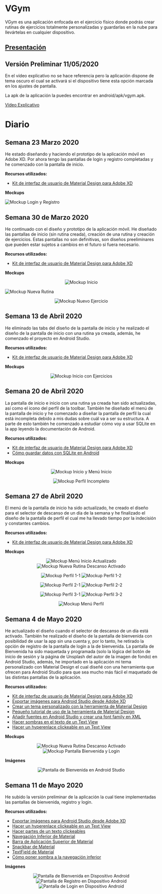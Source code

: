 # VGym
VGym es una aplicación enfocada en el ejercicio físico donde podrás crear rutinas de ejercicios totalmente personalizadas y guardarlas en la nube para llevártelas en cualquier dispositivo.

## [Presentación](https://github.com/AlvaroCamposVega/VGym/blob/master/Presentacion%20VGym.pdf)

## Versión Preliminar 11/05/2020
En el vídeo explicativo no se hace referencia pero la aplicación dispone de tema oscuro el cual se activará si el dispositivo tiene esta opción marcada en los ajustes de pantalla.

La apk de la aplicación la puedes encontrar en android/apk/vgym.apk.

[Vídeo Explicativo](https://youtu.be/uRN8YME_WPk)

# Diario
## Semana 23 Marzo 2020
He estado diseñando y haciendo el prototipo de la aplicación móvil en Adobe XD. Por ahora tengo las pantallas de login y registro completadas y he comenzado con la pantalla de inicio.

**Recursos utilizados:**

* [Kit de interfaz de usuario de Material Design para Adobe XD](https://material.io/archive/guidelines/resources/sticker-sheets-icons.html#)


**Mockups**

![Mockup Login y Registro](https://github.com/AlvaroCamposVega/VGym/blob/master/img/Mockup-login-y-registro.PNG "Mockup Login y Registro")


## Semana 30 de Marzo 2020
He continuado con el diseño y prototipo de la aplicación móvil. He diseñado las pantallas de inicio (sin rutina creada), creación de una rutina y creación de ejercicios. Estas pantallas no son definitivas, son diseños preeliminares que pueden estar sujetos a cambios en el futuro si fuera necesario.

**Recursos utilizados:**

* [Kit de interfaz de usuario de Material Design para Adobe XD](https://material.io/archive/guidelines/resources/sticker-sheets-icons.html#)


**Mockups**

<p align="center">
  <img src="https://github.com/AlvaroCamposVega/VGym/blob/master/img/Mockup-inicio.PNG" alt="Mockup Inicio" title="Mockup Inicio">
</p>

![Mockup Nueva Rutina](https://github.com/AlvaroCamposVega/VGym/blob/master/img/Mockup-nueva-rutina.PNG "Mockup Nueva Rutina")

<p align="center">
  <img src="https://github.com/AlvaroCamposVega/VGym/blob/master/img/Mockup-nuevo-ejercicio.PNG" alt="Mockup Nuevo Ejercicio" title="Mockup Nuevo Ejercicio">
</p>


## Semana 13 de Abril 2020
He eliminado las tabs del diseño de la pantalla de inicio y he realizado el diseño de la pantalla de inicio con una rutina ya creada, además, he comenzado el proyecto en Android Studio.

**Recursos utilizados:**

* [Kit de interfaz de usuario de Material Design para Adobe XD](https://material.io/archive/guidelines/resources/sticker-sheets-icons.html#)


**Mockups**

<p align="center">
  <img src="https://github.com/AlvaroCamposVega/VGym/blob/master/img/Mockup-inicio-con-ejercicios.PNG" alt="Mockup Inicio con Ejercicios" title="Mockup Inicio con Ejercicios">
</p>


## Semana 20 de Abril 2020
La pantalla de inicio e inicio con una rutina ya creada han sido actualizadas, así como el icono del perfil de la toolbar. También he diseñado el menú de la pantalla de inicio y he comenzado a diseñar la pantalla de perfil la cual está incompleta debido a mis dudas sobre cuál va a ser su estructura. A parte de esto también he comenzado a estudiar cómo voy a usar SQLite en la app leyendo la documentación de Android.

**Recursos utilizados:**

* [Kit de interfaz de usuario de Material Design para Adobe XD](https://material.io/archive/guidelines/resources/sticker-sheets-icons.html#)
* [Cómo guardar datos con SQLite en Android](https://developer.android.com/training/data-storage/sqlite)


**Mockups**

<p align="center">
  <img src="https://github.com/AlvaroCamposVega/VGym/blob/master/img/Mockup-inicio-menu-inicio.PNG" alt="Mockup Inicio y Menú Inicio" title="Mockup Inicio y Menú Inicio">
</p>

<p align="center">
  <img src="https://github.com/AlvaroCamposVega/VGym/blob/master/img/Mockup-perfil-incompleto.PNG" alt="Mockup Perfil Incompleto" title="Mockup Perfil Incompleto">
</p>


## Semana 27 de Abril 2020
El menú de la pantalla de inicio ha sido actualizado, he creado el diseño para el selector de descanso de un día de la semana y he finalizado el diseño de la pantalla de perfil el cual me ha llevado tiempo por la indecisión y constantes cambios.

**Recursos utilizados:**

* [Kit de interfaz de usuario de Material Design para Adobe XD](https://material.io/archive/guidelines/resources/sticker-sheets-icons.html#)


**Mockups**

<p align="center">
  <img src="https://github.com/AlvaroCamposVega/VGym/blob/master/img/Mockup-inicio-menu-update.PNG" alt="Mockup Menú Inicio Actualizado" title="Mockup Menú Inicio Actualizado">
  <img src="https://github.com/AlvaroCamposVega/VGym/blob/master/img/Mockup-nueva-rutina-descanso-on.PNG" alt="Mockup Nueva Rutina Descanso Activado" title="Mockup Nueva Rutina Descanso Activado">
</p>

<p align="center">
  <img src="https://github.com/AlvaroCamposVega/VGym/blob/master/img/Mockup-perfil-sin1.PNG" alt="Mockup Perfil 1-1" title="Mockup Perfil 1-1">
  <img src="https://github.com/AlvaroCamposVega/VGym/blob/master/img/Mockup-perfil-sin2.PNG" alt="Mockup Perfil 1-2" title="Mockup Perfil 1-2">
</p>

<p align="center">
  <img src="https://github.com/AlvaroCamposVega/VGym/blob/master/img/Mockup-perfil-con1.PNG" alt="Mockup Perfil 2-1" title="Mockup Perfil 2-1">
  <img src="https://github.com/AlvaroCamposVega/VGym/blob/master/img/Mockup-perfil-con2.PNG" alt="Mockup Perfil 2-2" title="Mockup Perfil 2-2">
</p>

<p align="center">
  <img src="https://github.com/AlvaroCamposVega/VGym/blob/master/img/Mockup-perfil-con-ctx1.PNG" alt="Mockup Perfil 3-1" title="Mockup Perfil 3-1">
  <img src="https://github.com/AlvaroCamposVega/VGym/blob/master/img/Mockup-perfil-con-ctx2.PNG" alt="Mockup Perfil 3-2" title="Mockup Perfil 3-2">
</p>

<p align="center">
  <img src="https://github.com/AlvaroCamposVega/VGym/blob/master/img/Mockup-perfil-menu.PNG" alt="Mockup Menú Perfil" title="Mockup Menú Perfil">
</p>


## Semana 4 de Mayo 2020
He actualizado el diseño cuando el selector de descanso de un día está activado. También he realizado el diseño de la pantalla de bienvenida con posibilidad de usar la app sin una cuenta y, por lo tanto, he retirado la opción de registro de la pantalla de login a la de bienvenida. La pantalla de Bienvenida ha sido maquetada y programada (solo la lógica del botón de inicio de sesión y la página de Unsplash del autor de la imagen de fondo) en Android Studio, además, he importado en la aplicación mi tema personalizado con Material Design el cual diseñé con una herramienta que ofrecen para Android Studio para que sea mucho más fácil el maquetado de las distintas pantallas de la aplicación.

**Recursos utilizados:**

* [Kit de interfaz de usuario de Material Design para Adobe XD](https://material.io/archive/guidelines/resources/sticker-sheets-icons.html#)
* [Exportar imágenes para Android Studio desde Adobe XD](https://www.youtube.com/watch?v=qb8CsiCELrY)
* [Crear un tema personalizado con la herramienta de Material Design](https://material.io/resources/build-a-material-theme/#how-to-using-android-studio)
* [Pequeño tutorial de uso de la herramienta de Material Design](https://www.youtube.com/watch?v=IaT4wdWTwuo&feature=youtu.be&t=838)
* [Añadir fuentes en Android Studio y crear una font family en XML](https://developer.android.com/guide/topics/ui/look-and-feel/fonts-in-xml)
* [Hacer sombras en el texto de un Text View](https://blog.stylingandroid.com/text-shadows/)
* [Hacer un hyperenlace clickeable en un Text View](https://stackoverflow.com/questions/2734270/how-to-make-links-in-a-textview-clickable)

**Mockups**

<p align="center">
  <img src="https://github.com/AlvaroCamposVega/VGym/blob/master/img/Mockup-nueva-rutina-descanso-on-update.PNG" alt="Mockup Nueva Rutina Descanso Activado" title="Mockup Nueva Rutina Descanso Activado">
  <img src="https://github.com/AlvaroCamposVega/VGym/blob/master/img/Mockup-bienvenida-login.PNG" alt="Mockup Pantalla Bienvenida y Login" title="Mockup Pantalla Bienvenida y Login">
</p>

**Imágenes**

<p align="center">
  <img src="https://github.com/AlvaroCamposVega/VGym/blob/master/img/AS-bienvenida.PNG" alt="Pantalla de Bienvenida en Android Studio" title="Pantalla de Bienvenida en Android Studio">
</p>


## Semana 11 de Mayo 2020
He subido la versión preliminar de la aplicación la cual tiene implementadas las pantallas de bienvenida, registro y login.

**Recursos utilizados:**

* [Exportar imágenes para Android Studio desde Adobe XD](https://www.youtube.com/watch?v=qb8CsiCELrY)
* [Hacer un hyperenlace clickeable en un Text View](https://stackoverflow.com/questions/2734270/how-to-make-links-in-a-textview-clickable)
* [Hacer partes de un texto clickeables](https://www.youtube.com/watch?v=E4xSjGZWR3E)
* [Navegación Inferior de Material](https://material.io/develop/android/components/bottom-navigation/)
* [Barra de Aplicación Superior de Material](https://material.io/develop/android/components/top-app-bars/)
* [Snackbar de Material](https://material.io/develop/android/components/snackbar/)
* [TextField de Material](https://material.io/develop/android/components/text-fields/)
* [Cómo poner sombra a la navegación inferior](https://stackoverflow.com/questions/41650778/android-bottom-navigation-bar-with-drop-shadow)

**Imágenes**

<p align="center">
  <img src="https://github.com/AlvaroCamposVega/VGym/blob/master/img/Device-bienvenida.PNG" alt="Pantalla de Bienvenida en Dispositivo Android" title="Pantalla de Bienvenida en Dispositivo Android">
  <img src="https://github.com/AlvaroCamposVega/VGym/blob/master/img/Device-registro.PNG" alt="Pantalla de Registro en Dispositivo Android" title="Pantalla de Registro en Dispositivo Android">
  <img src="https://github.com/AlvaroCamposVega/VGym/blob/master/img/Device-login.PNG" alt="Pantalla de Login en Dispositivo Android" title="Pantalla de login en Dispositivo Android">
</p>
